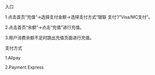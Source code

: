 入口

1.点击首页“充值”-&gt;选择支付金额-&gt;选择支付方式“银联 支付”/“Visa/MC支付”。              

2.点击首页“余额”-&gt;点击“充值”进行充值。

3.用户消费余额不足时跳出充值页面进行充值。

支付方式

1.Allpay

2.Payment Express



